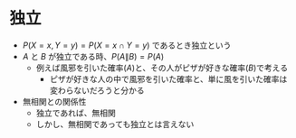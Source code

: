 # 独立

- $P(X=x, Y=y) = P(X=x \cap Y=y)$ であるとき独立という
- $A$ と $B$ が独立である時、$P(A\|B) = P(A)$
  - 例えば風邪を引いた確率($A$)と、その人がピザが好きな確率($B$)で考える
    - ピザが好きな人の中で風邪を引いた確率と、単に風を引いた確率は変わらないだろうと分かる
- 無相関との関係性
  - 独立であれば、無相関
  - しかし、無相関であっても独立とは言えない
